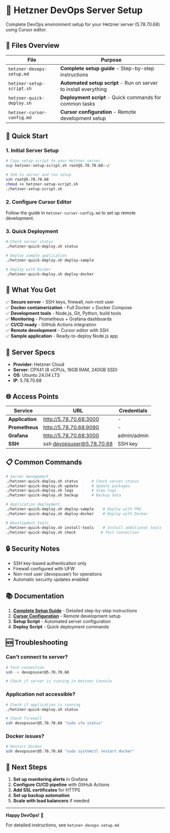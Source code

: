 # 🚀 Hetzner DevOps Server Setup

Complete DevOps environment setup for your Hetzner server (5.78.70.68) using Cursor editor.

## 📁 Files Overview

| File | Purpose |
|------|---------|
| `hetzner-devops-setup.md` | **Complete setup guide** - Step-by-step instructions |
| `hetzner-setup-script.sh` | **Automated setup script** - Run on server to install everything |
| `hetzner-quick-deploy.sh` | **Deployment script** - Quick commands for common tasks |
| `hetzner-cursor-config.md` | **Cursor configuration** - Remote development setup |

## 🎯 Quick Start

### 1. Initial Server Setup

```bash
# Copy setup script to your Hetzner server
scp hetzner-setup-script.sh root@5.78.70.68:~/

# SSH to server and run setup
ssh root@5.78.70.68
chmod +x hetzner-setup-script.sh
./hetzner-setup-script.sh
```

### 2. Configure Cursor Editor

Follow the guide in `hetzner-cursor-config.md` to set up remote development.

### 3. Quick Deployment

```bash
# Check server status
./hetzner-quick-deploy.sh status

# Deploy sample application
./hetzner-quick-deploy.sh deploy-sample

# Deploy with Docker
./hetzner-quick-deploy.sh deploy-docker
```

## 🌟 What You Get

✅ **Secure server** - SSH keys, firewall, non-root user  
✅ **Docker containerization** - Full Docker + Docker Compose  
✅ **Development tools** - Node.js, Git, Python, build tools  
✅ **Monitoring** - Prometheus + Grafana dashboards  
✅ **CI/CD ready** - GitHub Actions integration  
✅ **Remote development** - Cursor editor with SSH  
✅ **Sample application** - Ready-to-deploy Node.js app  

## 🔧 Server Specs

- **Provider**: Hetzner Cloud
- **Server**: CPX41 (8 vCPUs, 16GB RAM, 240GB SSD)
- **OS**: Ubuntu 24.04 LTS
- **IP**: 5.78.70.68

## 🌐 Access Points

| Service | URL | Credentials |
|---------|-----|-------------|
| **Application** | http://5.78.70.68:3000 | - |
| **Prometheus** | http://5.78.70.68:9090 | - |
| **Grafana** | http://5.78.70.68:3000 | admin/admin |
| **SSH** | ssh devopsuser@5.78.70.68 | SSH key |

## 📋 Common Commands

```bash
# Server management
./hetzner-quick-deploy.sh status      # Check server status
./hetzner-quick-deploy.sh update      # Update packages
./hetzner-quick-deploy.sh logs        # View logs
./hetzner-quick-deploy.sh backup      # Backup data

# Application deployment
./hetzner-quick-deploy.sh deploy-sample    # Deploy with PM2
./hetzner-quick-deploy.sh deploy-docker    # Deploy with Docker

# Development tools
./hetzner-quick-deploy.sh install-tools    # Install additional tools
./hetzner-quick-deploy.sh check           # Test connection
```

## 🔒 Security Notes

- SSH key-based authentication only
- Firewall configured with UFW
- Non-root user (devopsuser) for operations
- Automatic security updates enabled

## 📚 Documentation

1. **[Complete Setup Guide](hetzner-devops-setup.md)** - Detailed step-by-step instructions
2. **[Cursor Configuration](hetzner-cursor-config.md)** - Remote development setup
3. **Setup Script** - Automated server configuration
4. **Deploy Script** - Quick deployment commands

## 🆘 Troubleshooting

### Can't connect to server?
```bash
# Test connection
ssh -v devopsuser@5.78.70.68

# Check if server is running in Hetzner Console
```

### Application not accessible?
```bash
# Check if application is running
./hetzner-quick-deploy.sh status

# Check firewall
ssh devopsuser@5.78.70.68 "sudo ufw status"
```

### Docker issues?
```bash
# Restart Docker
ssh devopsuser@5.78.70.68 "sudo systemctl restart docker"
```

## 🚀 Next Steps

1. **Set up monitoring alerts** in Grafana
2. **Configure CI/CD pipeline** with GitHub Actions
3. **Add SSL certificates** for HTTPS
4. **Set up backup automation**
5. **Scale with load balancers** if needed

---

**Happy DevOps!** 🎉

For detailed instructions, see `hetzner-devops-setup.md`